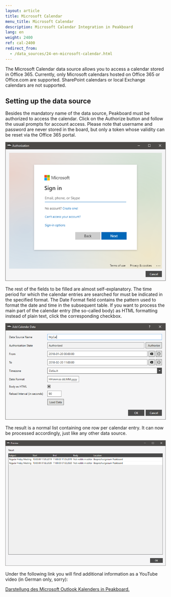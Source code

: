 ```yaml
---
layout: article
title: Microsoft Calendar
menu_title: Microsoft Calendar
description: Microsoft Calendar Integration in Peakboard
lang: en
weight: 2400
ref: cal-2400
redirect_from:
  - /data_sources/24-en-microsoft-calendar.html
---
```

The Microsoft Calendar data source allows you to access a calendar stored in Office 365. Currently, only Microsoft calendars hosted on Office 365 or Office.com are supported. SharePoint calendars or local Exchange calendars are not supported.

## Setting up the data source

Besides the mandatory name of the data source, Peakboard must be authorized to access the calendar. Click on the Authorize button and follow the usual prompts for account access. Please note that username and password are never stored in the board, but only a token whose validity can be reset via the Office 365 portal.

![image_1](/assets/images/data-sources/mscal/calendar-authorize.png)

The rest of the fields to be filled are almost self-explanatory. The time period for which the calendar entries are searched for must be indicated in the specified format. The Date Format field contains the pattern used to format the date and time in the subsequent table. If you want to process the main part of the calendar entry (the so-called body) as HTML formatting instead of plain text, click the corresponding checkbox.


![image_1](/assets/images/data-sources/mscal/calendar-maindialog.png)

The result is a normal list containing one row per calendar entry. It can now be processed accordingly, just like any other data source.

![image_1](/assets/images/data-sources/mscal/calendar-entries.png)

Under the following link you will find additional information as a YouTube video (in German only, sorry):

[Darstellung des Microsoft Outlook Kalenders in Peakboard.](https://www.youtube.com/watch?v=0LsEXH9-r7s)

